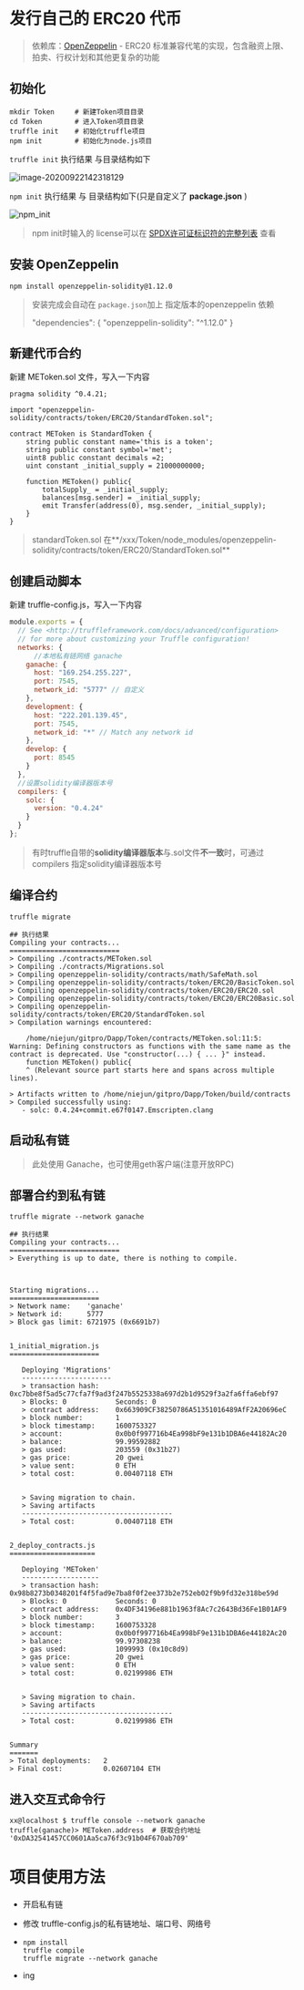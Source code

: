 # 发行自己的 ERC20 代币

> 依赖库：[OpenZeppelin](https://github.com/OpenZeppelin/openzeppelin-contracts) - ERC20 标准兼容代笔的实现，包含融资上限、拍卖、行权计划和其他更复杂的功能

## 初始化

~~~shell
mkdir Token  	# 新建Token项目目录
cd Token     	# 进入Token项目目录
truffle init  	# 初始化truffle项目
npm init  		# 初始化为node.js项目
~~~

`truffle init` 执行结果 与目录结构如下

![image-20200922142318129](assets/truffle_init.png)

`npm init` 执行结果 与 目录结构如下(只是自定义了 **package.json** )

![npm_init](assets/npm_init.png)

> npm init时输入的 license可以在 [SPDX许可证标识符的完整列表](https://spdx.org/licenses/) 查看

 

## 安装 OpenZeppelin

~~~shell
npm install openzeppelin-solidity@1.12.0
~~~

> 安装完成会自动在 `package.json`加上 指定版本的openzeppelin 依赖
>
>   "dependencies": {
>             "openzeppelin-solidity": "^1.12.0"
>           }

## 新建代币合约

新建 METoken.sol 文件，写入一下内容

~~~solidity
pragma solidity ^0.4.21;

import "openzeppelin-solidity/contracts/token/ERC20/StandardToken.sol";

contract METoken is StandardToken {
    string public constant name='this is a token';
    string public constant symbol='met';
    uint8 public constant decimals =2;
    uint constant _initial_supply = 21000000000;

    function METoken() public{
        totalSupply_ = _initial_supply;
        balances[msg.sender] = _initial_supply;
        emit Transfer(address(0), msg.sender, _initial_supply);
    }
}
~~~

> standardToken.sol 在**/xxx/Token/node_modules/openzeppelin-solidity/contracts/token/ERC20/StandardToken.sol**

## 创建启动脚本

新建 truffle-config.js，写入一下内容

~~~js
module.exports = {
  // See <http://truffleframework.com/docs/advanced/configuration>
  // for more about customizing your Truffle configuration!
  networks: {
      //本地私有链网络 ganache
    ganache: {
      host: "169.254.255.227",
      port: 7545,
      network_id: "5777" // 自定义
    },
    development: {
      host: "222.201.139.45",
      port: 7545,
      network_id: "*" // Match any network id
    },
    develop: {
      port: 8545
    }
  },
  //设置solidity编译器版本号
  compilers: {
    solc: {
      version: "0.4.24"
    }
  }
};

~~~

> 有时truffle自带的**solidity编译器版本**与.sol文件**不一致**时，可通过 compilers 指定solidity编译器版本号

## 编译合约

~~~shell
truffle migrate

## 执行结果
Compiling your contracts...
===========================
> Compiling ./contracts/METoken.sol
> Compiling ./contracts/Migrations.sol
> Compiling openzeppelin-solidity/contracts/math/SafeMath.sol
> Compiling openzeppelin-solidity/contracts/token/ERC20/BasicToken.sol
> Compiling openzeppelin-solidity/contracts/token/ERC20/ERC20.sol
> Compiling openzeppelin-solidity/contracts/token/ERC20/ERC20Basic.sol
> Compiling openzeppelin-solidity/contracts/token/ERC20/StandardToken.sol
> Compilation warnings encountered:

    /home/niejun/gitpro/Dapp/Token/contracts/METoken.sol:11:5: Warning: Defining constructors as functions with the same name as the contract is deprecated. Use "constructor(...) { ... }" instead.
    function METoken() public{
    ^ (Relevant source part starts here and spans across multiple lines).

> Artifacts written to /home/niejun/gitpro/Dapp/Token/build/contracts
> Compiled successfully using:
   - solc: 0.4.24+commit.e67f0147.Emscripten.clang
~~~

## 启动私有链

> 此处使用 Ganache，也可使用geth客户端(注意开放RPC)

## 部署合约到私有链

~~~shell
truffle migrate --network ganache

## 执行结果
Compiling your contracts...
===========================
> Everything is up to date, there is nothing to compile.



Starting migrations...
======================
> Network name:    'ganache'
> Network id:      5777
> Block gas limit: 6721975 (0x6691b7)


1_initial_migration.js
======================

   Deploying 'Migrations'
   ----------------------
   > transaction hash:    0xc7bbe8f5ad5c77cfa7f9ad3f247b5525338a697d2b1d9529f3a2fa6ffa6ebf97
   > Blocks: 0            Seconds: 0
   > contract address:    0x663909CF38250786A51351016489AfF2A20696eC
   > block number:        1
   > block timestamp:     1600753327
   > account:             0x0b0f997716b4Ea998bF9e131b1DBA6e44182Ac20
   > balance:             99.99592882
   > gas used:            203559 (0x31b27)
   > gas price:           20 gwei
   > value sent:          0 ETH
   > total cost:          0.00407118 ETH


   > Saving migration to chain.
   > Saving artifacts
   -------------------------------------
   > Total cost:          0.00407118 ETH


2_deploy_contracts.js
=====================

   Deploying 'METoken'
   -------------------
   > transaction hash:    0x98b8273b0348201f4f5fad9e7ba8f0f2ee373b2e752eb02f9b9fd32e318be59d
   > Blocks: 0            Seconds: 0
   > contract address:    0x4DF34196e881b1963f8Ac7c2643Bd36Fe1B01AF9
   > block number:        3
   > block timestamp:     1600753328
   > account:             0x0b0f997716b4Ea998bF9e131b1DBA6e44182Ac20
   > balance:             99.97308238
   > gas used:            1099993 (0x10c8d9)
   > gas price:           20 gwei
   > value sent:          0 ETH
   > total cost:          0.02199986 ETH


   > Saving migration to chain.
   > Saving artifacts
   -------------------------------------
   > Total cost:          0.02199986 ETH


Summary
=======
> Total deployments:   2
> Final cost:          0.02607104 ETH
~~~

## 进入交互式命令行

~~~shell
xx@localhost $ truffle console --network ganache
truffle(ganache)> METoken.address  # 获取合约地址
'0xDA32541457CC0601Aa5ca76f3c91b04F670ab709'

~~~

# 项目使用方法

- 开启私有链

- 修改 truffle-config.js的私有链地址、端口号、网络号

- ~~~shell
  npm install
  truffle compile
  truffle migrate --network ganache
  ~~~

- ing

